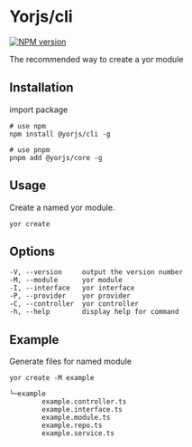 # Yorjs/cli

[![NPM version](https://img.shields.io/npm/v/@yorjs/cli)](https://www.npmjs.com/package/@yorjs/cli)

The recommended way to create a yor module

## Installation

import package

```
# use npm
npm install @yorjs/cli -g

# use pnpm
pnpm add @yorjs/core -g
```

## Usage

Create a named yor module.

```
yor create
```

## Options

```
-V, --version     output the version number
-M, --module      yor module
-I, --interface   yor interface
-P, --provider    yor provider
-C, --controller  yor controller
-h, --help        display help for command
```

## Example

Generate files for named module

```
yor create -M example
```

```
└─example
        example.controller.ts
        example.interface.ts
        example.module.ts
        example.repo.ts
        example.service.ts
```
